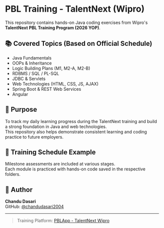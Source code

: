 # PBL Training - TalentNext (Wipro)

This repository contains hands-on Java coding exercises from Wipro's **TalentNext PBL Training Program (2026 YOP)**.

## 📚 Covered Topics (Based on Official Schedule)

- Java Fundamentals
- OOPs & Inheritance
- Logic Building Plans (M1, M2-A, M2-B)
- RDBMS / SQL / PL-SQL
- JDBC & Servlets
- Web Technologies (HTML, CSS, JS, AJAX)
- Spring Boot & REST Web Services
- Angular

## 🎯 Purpose

To track my daily learning progress during the TalentNext training and build a strong foundation in Java and web technologies.  
This repository also helps demonstrate consistent learning and coding practice to future employers.

## 📅 Training Schedule Example

Milestone assessments are included at various stages.  
Each module is practiced with hands-on code saved in the respective folders.

## 👤 Author

**Chandu Dasari**  
GitHub: [@chandudasari2004](https://github.com/chandudasari2004)

---

> Training Platform: [PBLApp - TalentNext Wipro](https://talentnext.wipro.com/PBLApp)
